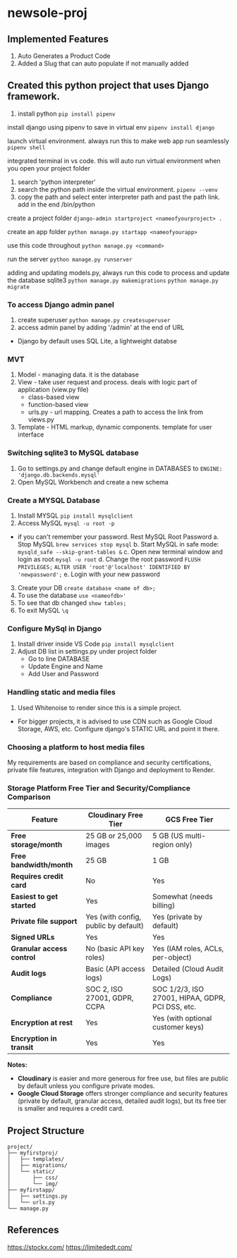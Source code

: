 # newsole-proj

## Implemented Features

1. Auto Generates a Product Code
2. Added a Slug that can auto populate if not manually added

## Created this python project that uses Django framework.

1. install python
   `pip install pipenv`

install django using pipenv to save in virtual env
`pipenv install django`

launch virtual environment. always run this to make web app run seamlessly
`pipenv shell`

integrated terminal in vs code. this will auto run virtual environment when you open your project folder

1. search 'python interpreter'
2. search the python path inside the virtual environment. `pipenv --venv`
3. copy the path and select enter interpreter path and past the path link. add in the end /bin/python

create a project folder
`django-admin startproject <nameofyourproject> .`

create an app folder
`python manage.py startapp <nameofyourapp>`

use this code throughout
`python manage.py <command>`

run the server
`python manage.py runserver`

adding and updating models.py, always run this code to process and update the database sqlite3
`python manage.py makemigrations`
`python manage.py migrate`

### To access Django admin panel

1. create superuser
   `python manage.py createsuperuser`
2. access admin panel by adding '/admin' at the end of URL

- Django by default uses SQL Lite, a lightweight databse

### MVT

1. Model - managing data. it is the database
2. View - take user request and process. deals with logic part of application (view.py file)
   - class-based view
   - function-based view
   * urls.py - url mapping. Creates a path to access the link from views.py
3. Template - HTML markup, dynamic components. template for user interface

### Switching sqlite3 to MySQL database

1. Go to settings.py and change default engine in DATABASES to `ENGINE: 'django.db.backends.mysql'`
2. Open MySQL Workbench and create a new schema

### Create a MYSQL Database

1. Install MYSQL
   `pip install mysqlclient`
2. Access MySQL
   `mysql -u root -p`

- if you can't remember your password. Rest MySQL Root Password
  a. Stop MySQL `brew services stop mysql`
  b. Start MySQL in safe mode:
  `mysqld_safe --skip-grant-tables &`
  c. Open new terminal window and login as root
  `mysql -u root`
  d. Change the root password
  `FLUSH PRIVILEGES;`
  `ALTER USER 'root'@'localhost' IDENTIFIED BY 'newpassword';`
  e. Login with your new password

3. Create your DB
   `create database <name of db>;`
4. To use the database
   `use <nameofdb>'`
5. To see that db changed
   `show tables;`
6. To exit MySQL
   `\q`

### Configure MySql in Django

1. Install driver inside VS Code
   `pip install mysqlclient`
2. Adjust DB list in settings.py under project folder
   - Go to line DATABASE
   - Update Engine and Name
   - Add User and Password

### Handling static and media files

1. Used Whitenoise to render since this is a simple project.

- For bigger projects, it is advised to use CDN such as Google Cloud Storage, AWS, etc. Configure django's STATIC URL and point it there.

### Choosing a platform to host media files

My requirements are based on compliance and security certifications, private file features, integration with Django and deployment to Render.

### Storage Platform Free Tier and Security/Compliance Comparison

| Feature                     | Cloudinary Free Tier                 | GCS Free Tier                                    |
| --------------------------- | ------------------------------------ | ------------------------------------------------ |
| **Free storage/month**      | 25 GB or 25,000 images               | 5 GB (US multi-region only)                      |
| **Free bandwidth/month**    | 25 GB                                | 1 GB                                             |
| **Requires credit card**    | No                                   | Yes                                              |
| **Easiest to get started**  | Yes                                  | Somewhat (needs billing)                         |
| **Private file support**    | Yes (with config, public by default) | Yes (private by default)                         |
| **Signed URLs**             | Yes                                  | Yes                                              |
| **Granular access control** | No (basic API key roles)             | Yes (IAM roles, ACLs, per-object)                |
| **Audit logs**              | Basic (API access logs)              | Detailed (Cloud Audit Logs)                      |
| **Compliance**              | SOC 2, ISO 27001, GDPR, CCPA         | SOC 1/2/3, ISO 27001, HIPAA, GDPR, PCI DSS, etc. |
| **Encryption at rest**      | Yes                                  | Yes (with optional customer keys)                |
| **Encryption in transit**   | Yes                                  | Yes                                              |

**Notes:**

- **Cloudinary** is easier and more generous for free use, but files are public by default unless you configure private modes.
- **Google Cloud Storage** offers stronger compliance and security features (private by default, granular access, detailed audit logs), but its free tier is smaller and requires a credit card.

## Project Structure

```
project/
├── myfirstproj/
│   ├── templates/
│   ├── migrations/
│   └── static/
│       ├── css/
│       └── img/
├── myfirstapp/
│   ├── settings.py
│   └── urls.py
└── manage.py
```

## References

https://stockx.com/
https://limitededt.com/
